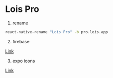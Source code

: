 # Lois Pro

1. rename

```bash
react-native-rename "Lois Pro" -b pro.lois.app
```

2. firebase

[Link](https://www.ryadel.com/en/react-native-push-notifications-setup-firebase-2/)

3. expo icons

[Link](https://expo.github.io/vector-icons/)
